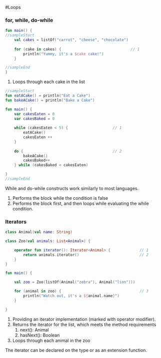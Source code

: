 #Loops

### for, while, do-while

<div class="language-kotlin" theme="idea">

```kotlin
fun main() {
//sampleStart
    val cakes = listOf("carrot", "cheese", "chocolate")
    
    for (cake in cakes) {                               // 1
        println("Yummy, it's a $cake cake!")
    }

//sampleEnd
}
```

</div>

1. Loops through each cake in the list

<div class="language-kotlin" theme="idea">

```kotlin
//sampleStart
fun eatACake() = println("Eat a Cake")
fun bakeACake() = println("Bake a Cake")

fun main() {
    var cakesEaten = 0
    var cakesBaked = 0
    
    while (cakesEaten < 5) {                    // 1
        eatACake()
        cakesEaten ++
    }
    
    do {                                        // 2
        bakeACake()
        cakesBaked++
    } while (cakesBaked < cakesEaten)

}
//sampleEnd
```

</div>

While and do-while constructs work similarly to most languages.

1. Performs the block while the condition is false
2. Performs the block first, and then loops while evaluating the while condition.

### Iterators

<div class="language-kotlin" theme="idea">

```kotlin
class Animal(val name: String)

class Zoo(val animals: List<Animal>) {

    operator fun iterator(): Iterator<Animal> {             // 1
        return animals.iterator()                           // 2
    }
}

fun main() {

    val zoo = Zoo(listOf(Animal("zebra"), Animal("lion")))

    for (animal in zoo) {                                   // 3
        println("Watch out, it's a ${animal.name}")
    }

}
```

</div>

1. Providing an iterator implementation (marked with operator modifier).
2. Returns the iterator for the list, which meets the method requirements
    1. next(): Animal
    2. hasNext(): Boolean
3. Loops through each animal in the zoo

The iterator can be declared on the type or as an extension function.
